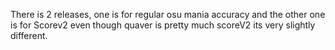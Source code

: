 There is 2 releases, one is for regular osu mania accuracy and the other one is for Scorev2 even though quaver is pretty much scoreV2 its very slightly different.
